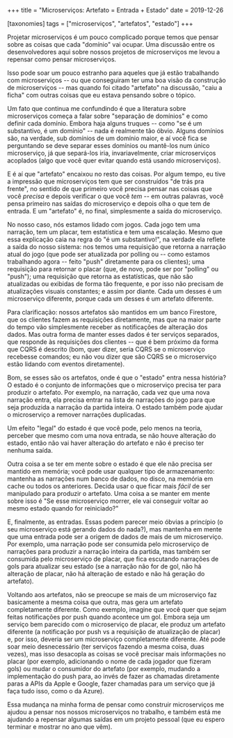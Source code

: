 +++
title = "Microserviços: Artefato = Entrada + Estado"
date = 2019-12-26

[taxonomies]
tags = ["microserviços", "artefatos", "estado"]
+++

Projetar microserviços é um pouco complicado porque temos que pensar sobre
as coisas que cada "domínio" vai ocupar. Uma discussão entre os
desenvolvedores aqui sobre nossos projetos de microserviços me levou a
repensar como pensar microserviços.

<!-- more -->

Isso pode soar um pouco estranho para aqueles que já estão trabalhando com
microserviços -- ou que conseguiram ter uma boa visão da construção de
microserviços -- mas quando foi citado "artefato" na discussão, "caiu a ficha"
com outras coisas que eu estava pensando sobre o tópico.

Um fato que continua me confundindo é que a literatura sobre microserviços
começa a falar sobre "separação de domínios" e como definir cada domínio.
Embora haja alguns truques -- como "se é um substantivo, é um domínio" -- nada
é realmente tão óbvio. Alguns domínios são, na verdade, sub domínios de um
domínio maior, e aí você fica se perguntando se deve separar esses domínios ou
mantê-los num único microserviço, já que separá-los iria, invariavelmente,
criar microserviços acoplados (algo que você quer evitar quando está usando
microserviços).

E é aí que "artefato" encaixou no resto das coisas. Por algum tempo, eu tive a
impressão que microserviços tem que ser construídos "de trás pra frente", no
sentido de que primeiro você precisa pensar nas coisas que você _precisa_ e
depois verificar o que você _tem_ -- em outras palavras, você pensa primeiro
nas saídas do microserviço e depois olha o que tem de entrada. E um "artefato"
é, no final, simplesmente a saída do microserviço.

No nosso caso, nós estamos lidado com jogos. Cada jogo tem uma narração, tem
um placar, tem estatística e tem uma escalação. Mesmo que essa explicação
caia na regra do "é um substantivo!", na verdade ela reflete a saída do nosso
sistema: nos temos uma requisição que retorna a narração atual do jogo (que
pode ser atualizada por polling ou -- como estamos trabalhando agora -- feito
"push" diretamente para os clientes); uma requisição para retornar o placar
(que, de novo, pode ser por "polling" ou "push"); uma requisição que retorna
as estatísticas, que não são atualizadas ou exibidas de forma tão frequente,
e por isso não precisam de atualizações visuais constantes; e assim por
diante. Cada um desses é um microserviço diferente, porque cada um desses é um
artefato diferente.

Para clarificação: nossos artefatos são mantidos em um banco Firestore, que os
clientes fazem as requisições diretamente, mas que na maior parte do tempo vão
simplesmente receber as notificações de alteração dos dados. Mas outra forma
de manter esses dados é ter serviços separados, que responde às requisições
dos clientes -- que é bem próximo da forma que CQRS é descrito (bom, quer
dizer, seria CQRS se o microserviço recebesse comandos; eu não vou dizer que
são CQRS se o microserviço estão lidando com eventos diretamente).

Bom, se esses são os artefatos, onde é que o "estado" entra nessa história? O
estado é o conjunto de informações que o microserviço precisa ter para
produzir o artefato. Por exemplo, na narração, cada vez que uma nova narração
entra, ela precisa entrar na lista de narrações do jogo para que seja
produzida a narração da partida inteira. O estado também pode ajudar o
microserviço a remover narrações duplicadas.

Um efeito "legal" do estado é que você pode, pelo menos na teoria, perceber
que mesmo com uma nova entrada, se não houve alteração do estado, então não
vai haver alteração do artefato e não é preciso ter nenhuma saída.

Outra coisa a se ter em mente sobre o estado é que ele não precisa ser mantido
em memória; você pode usar qualquer tipo de armazenamento: mantenha as
narrações num banco de dados, no disco, na memória em cache ou todos os
anteriores. Decida usar o que ficar mais _fácil_ de ser manipulado para
produzir o artefato. Uma coisa a se manter em mente sobre isso é "Se esse
microserviço morrer, ele vai conseguir voltar ao mesmo estado quando for
reiniciado?"

E, finalmente, as entradas. Essas podem parecer meio óbvias a princípio (o seu
microserviço está gerando dados do nada?), mas mantenha em mente que uma
entrada pode ser a origem de dados de mais de um microserviço. Por exemplo,
uma narração pode ser consumida pelo microserviço de narrações para produzir a
narração inteira da partida, mas também ser consumida pelo microserviço de
placar, que fica escutando narrações de gols para atualizar seu estado (se a
narração não for de gol, não há alteração de placar, não há alteração de
estado e não há geração do artefato).

Voltando aos artefatos, não se preocupe se mais de um microserviço faz
basicamente a mesma coisa que outra, mas gera um artefato completamente
diferente. Como exemplo, imagine que você quer que sejam feitas notificações
por push quando acontece um gol. Embora seja um serviço bem parecido com o
microserviço de placar, ele produz um artefato diferente (a notificação por
push vs a requisição de atualização de placar) e, por isso, deveria ser um
microserviço completamente diferente. Até pode soar meio desnecessário (ter
serviços fazendo a mesma coisa, duas vezes), mas isso desacopla as coisas se
você precisar mais informações no placar (por exemplo, adicionando o nome de
cada jogador que fizeram gols) ou mudar o consumidor do artefato (por exemplo,
mudando a implementação do push para, ao invés de fazer as chamadas
diretamente paras a APIs da Apple e Google, fazer chamadas para um serviço que
já faça tudo isso, como o da Azure).

Essa mudança na minha forma de pensar como construir microserviços me ajudou a
pensar nos nossos microserviços no trabalho, e também está me ajudando a
repensar algumas saídas em um projeto pessoal (que eu espero terminar e
mostrar no ano que vêm).
